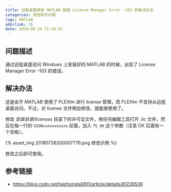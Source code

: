 ```yaml
---
title: 远程桌面使用 MATLAB 报错 License Manager Error -103 的解决办法
categories: 其他软件问题
tags: MATLAB
abbrlink: 35
date: 2019-06-24 21:19:51
---
```

## 问题描述

通过远程桌面访问 Windows 上安装好的 MATLAB 的时候，出现了 License Manager Error -103 的错误。

## 解决办法

这是由于 MATLAB 使用了 FLEXlm 进行 license 管理，而 FLEXlm 不支持从远程桌面访问。不过，对 license 文件稍加修改，就能够使用了。

修改 *安装目录/licenses* 目录下的许可证文件，用任何编辑工具打开 *.lic* 文件，然后在每一行的 `SIGN=xxxxxxxxxx` 前面，加入 `TS_OK` 这个参数（注意 OK 后面有一个空格）。

{% asset_img 20180726200007776.png 修改示例 %}

修改之后即可使用。

## 参考链接

+ https://blog.csdn.net/hezhongla0811/article/details/81226539
